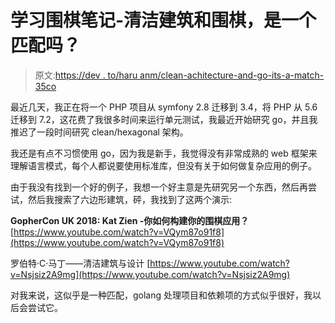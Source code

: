 # 学习围棋笔记-清洁建筑和围棋，是一个匹配吗？

> 原文:[https://dev . to/haru anm/clean-achitecture-and-go-its-a-match-35co](https://dev.to/haruanm/clean-achitecture-and-go-its-a-match-35co)

最近几天，我正在将一个 PHP 项目从 symfony 2.8 迁移到 3.4，将 PHP 从 5.6 迁移到 7.2，这花费了我很多时间来运行单元测试，我最近开始研究 go，并且我推迟了一段时间研究 clean/hexagonal 架构。

我还是有点不习惯使用 go，因为我是新手，我觉得没有非常成熟的 web 框架来理解语言模式，每个人都说要使用标准库，但没有关于如何做复杂应用的例子。

由于我没有找到一个好的例子，我想一个好主意是先研究另一个东西，然后再尝试，然后我搜索了六边形建筑，砰，我找到了这两个演示:

**GopherCon UK 2018: Kat Zien -你如何构建你的围棋应用？**
[https://www.youtube.com/watch?v=VQym87o91f8](https://www.youtube.com/watch?v=VQym87o91f8)

罗伯特·C·马丁——清洁建筑与设计
[https://www.youtube.com/watch?v=Nsjsiz2A9mg](https://www.youtube.com/watch?v=Nsjsiz2A9mg)

对我来说，这似乎是一种匹配，golang 处理项目和依赖项的方式似乎很好，我以后会尝试它。